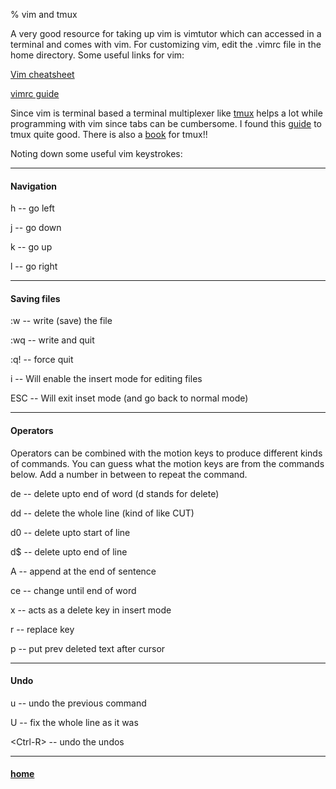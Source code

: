 % vim and tmux

A very good resource for taking up vim is vimtutor which can accessed in a
terminal and comes with vim.
For customizing vim, edit the .vimrc file in the home directory. Some useful
links for vim:

[Vim cheatsheet](http://www.viemu.com/a_vi_vim_graphical_cheat_sheet_tutorial.html)

[vimrc guide](https://dougblack.io/words/a-good-vimrc.html)

Since vim is terminal based a terminal multiplexer like [tmux](https://github.com/tmux/tmux/wiki)
helps a lot while programming with vim since tabs can be cumbersome. I found this
[guide](http://www.hamvocke.com/blog/a-quick-and-easy-guide-to-tmux/) to tmux 
quite good. There is also a [book](https://leanpub.com/the-tao-of-tmux/read) for
 tmux!!


Noting down some useful vim keystrokes:

---

#### Navigation

h -- go left

j -- go down

k -- go up

l -- go right

---

#### Saving files

:w -- write (save) the file

:wq -- write and quit

:q! -- force quit

i -- Will enable the insert mode for editing files

ESC -- Will exit inset mode (and go back to normal mode)

---

#### Operators

Operators can be combined with the motion keys to produce different kinds of 
commands. You can guess what the motion keys are from the commands below.
Add a number in between to repeat the command.

de -- delete upto end of word (d stands for delete)

dd -- delete the whole line (kind of like CUT)

d0 -- delete upto start of line

d$ -- delete upto end of line

A -- append at the end of sentence

ce -- change until end of word

x -- acts as a delete key in insert mode

r -- replace key

p -- put prev deleted text after cursor

---

#### Undo

u -- undo the previous command

U -- fix the whole line as it was

<Ctrl-R\> -- undo the undos

---

#### [home](index.html)
